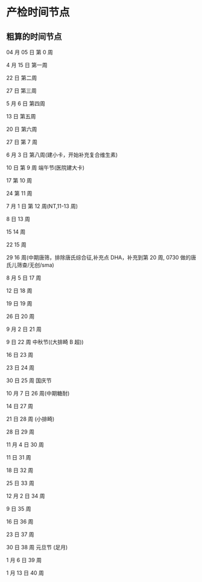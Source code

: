 # 产检时间节点

## 粗算的时间节点

04 月 05 日 第 0 周

4 月 15 日 第一周

22 日 第二周

27 日 第三周

5 月 6 日 第四周

13 日 第五周

20 日 第六周

27 日 第 7 周

6 月 3 日 第八周(建小卡，开始补充复合维生素)

10 日 第 9 周 端午节(医院建大卡)

17 第 10 周

24 第 11 周

7 月 1 日 第 12 周(NT,11-13 周)

8 日 13 周

15 14 周

22 15 周

29 16 周(中期唐筛，排除唐氏综合征,补充点 DHA，补充到第 20 周, 0730 做的唐氏儿筛查/无创/sma)

8 月 5 日 17 周

12 日 18 周

19 日 19 周

26 日 20 周

9 月 2 日 21 周

9 日 22 周 中秋节((大排畸 B 超))

16 日 23 周

23 日 24 周

30 日 25 周 国庆节

10 月 7 日 26 周(中期糖耐)

14 日 27 周

21 日 28 周 (小排畸)

28 日 29 周

11 月 4 日 30 周

11 日 31 周

18 日 32 周

25 日 33 周

12 月 2 日 34 周

9 日 35 周

16 日 36 周

23 日 37 周

30 日 38 周 元旦节 (足月)

1 月 6 日 39 周

1 月 13 日 40 周

